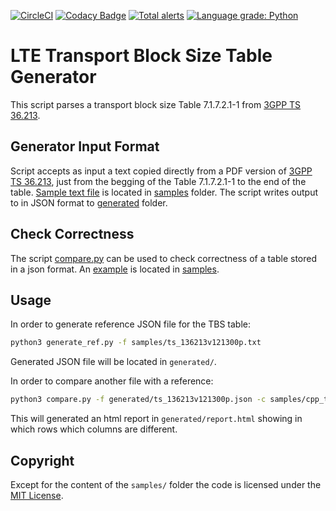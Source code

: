 [![CircleCI](https://circleci.com/gh/igorskh/generate_lte_tbs_table.svg?style=svg)](https://circleci.com/gh/igorskh/generate_lte_tbs_table)
[![Codacy Badge](https://api.codacy.com/project/badge/Grade/8228948b075c4e37afe4632813fba406)](https://www.codacy.com/app/igorskh/generate_lte_tbs_table?utm_source=github.com&amp;utm_medium=referral&amp;utm_content=igorskh/generate_lte_tbs_table&amp;utm_campaign=Badge_Grade)
[![Total alerts](https://img.shields.io/lgtm/alerts/g/igorskh/generate_lte_tbs_table.svg?logo=lgtm&logoWidth=18)](https://lgtm.com/projects/g/igorskh/generate_lte_tbs_table/alerts/)
[![Language grade: Python](https://img.shields.io/lgtm/grade/python/g/igorskh/generate_lte_tbs_table.svg?logo=lgtm&logoWidth=18)](https://lgtm.com/projects/g/igorskh/generate_lte_tbs_table/context:python)

# LTE Transport Block Size Table Generator
This script parses a transport block size Table 7.1.7.2.1-1 from [3GPP TS 36.213](https://portal.3gpp.org/desktopmodules/Specifications/SpecificationDetails.aspx?specificationId=2427).

## Generator Input Format
Script accepts as input a text copied directly from a PDF version of [3GPP TS 36.213](https://www.etsi.org/deliver/etsi_ts/136200_136299/136213/12.04.00_60/ts_136213v120400p.pdf), just from the begging of the Table 7.1.7.2.1-1 to the end of the table. [Sample text file](samples/ts_136213v121300p.txt) is located in [samples](samples/) folder. The script writes output to in JSON format to [generated](generated/) folder.

## Check Correctness
The script [compare.py](compare.py) can be used to check correctness of a table stored in a json format. An [example](samples/cpp_tbs.json) is located in [samples](samples/).

## Usage
In order to generate reference JSON file for the TBS table:
```bash
python3 generate_ref.py -f samples/ts_136213v121300p.txt
```

Generated JSON file will be located in `generated/`.

In order to compare another file with a reference:
```bash
python3 compare.py -f generated/ts_136213v121300p.json -c samples/cpp_tbs.json
```

This will generated an html report in `generated/report.html` showing in which rows which columns are different.

## Copyright
Except for the content of the `samples/` folder the code is licensed under the [MIT License](LICENSE.md).
